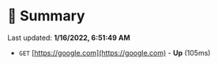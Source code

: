 # 📖 Summary
Last updated: **1/16/2022, 6:51:49 AM**

- `GET` [https://google.com](https://google.com) - **Up** (105ms)
